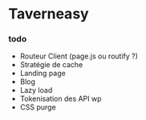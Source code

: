 # Taverneasy 

### todo

- Routeur Client (page.js ou routify ?)
- Stratégie de cache
- Landing page
- Blog
- Lazy load
- Tokenisation des API wp
- CSS purge
